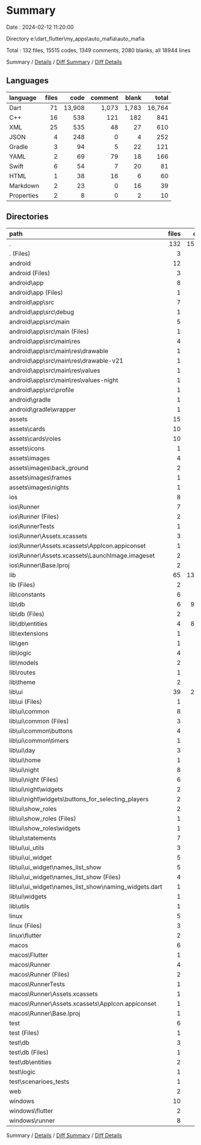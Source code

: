 # Summary

Date : 2024-02-12 11:20:00

Directory e:\\dart_flutter\\my_apps\\auto_mafia\\auto_mafia

Total : 132 files,  15515 codes, 1349 comments, 2080 blanks, all 18944 lines

Summary / [Details](details.md) / [Diff Summary](diff.md) / [Diff Details](diff-details.md)

## Languages
| language | files | code | comment | blank | total |
| :--- | ---: | ---: | ---: | ---: | ---: |
| Dart | 71 | 13,908 | 1,073 | 1,783 | 16,764 |
| C++ | 16 | 538 | 121 | 182 | 841 |
| XML | 25 | 535 | 48 | 27 | 610 |
| JSON | 4 | 248 | 0 | 4 | 252 |
| Gradle | 3 | 94 | 5 | 22 | 121 |
| YAML | 2 | 69 | 79 | 18 | 166 |
| Swift | 6 | 54 | 7 | 20 | 81 |
| HTML | 1 | 38 | 16 | 6 | 60 |
| Markdown | 2 | 23 | 0 | 16 | 39 |
| Properties | 2 | 8 | 0 | 2 | 10 |

## Directories
| path | files | code | comment | blank | total |
| :--- | ---: | ---: | ---: | ---: | ---: |
| . | 132 | 15,515 | 1,349 | 2,080 | 18,944 |
| . (Files) | 3 | 89 | 79 | 32 | 200 |
| android | 12 | 161 | 51 | 33 | 245 |
| android (Files) | 3 | 46 | 0 | 11 | 57 |
| android\\app | 8 | 110 | 51 | 21 | 182 |
| android\\app (Files) | 1 | 51 | 5 | 12 | 68 |
| android\\app\\src | 7 | 59 | 46 | 9 | 114 |
| android\\app\\src\\debug | 1 | 3 | 4 | 1 | 8 |
| android\\app\\src\\main | 5 | 53 | 38 | 7 | 98 |
| android\\app\\src\\main (Files) | 1 | 27 | 6 | 1 | 34 |
| android\\app\\src\\main\\res | 4 | 26 | 32 | 6 | 64 |
| android\\app\\src\\main\\res\\drawable | 1 | 4 | 7 | 2 | 13 |
| android\\app\\src\\main\\res\\drawable-v21 | 1 | 4 | 7 | 2 | 13 |
| android\\app\\src\\main\\res\\values | 1 | 9 | 9 | 1 | 19 |
| android\\app\\src\\main\\res\\values-night | 1 | 9 | 9 | 1 | 19 |
| android\\app\\src\\profile | 1 | 3 | 4 | 1 | 8 |
| android\\gradle | 1 | 5 | 0 | 1 | 6 |
| android\\gradle\\wrapper | 1 | 5 | 0 | 1 | 6 |
| assets | 15 | 72 | 0 | 15 | 87 |
| assets\\cards | 10 | 30 | 0 | 10 | 40 |
| assets\\cards\\roles | 10 | 30 | 0 | 10 | 40 |
| assets\\icons | 1 | 9 | 0 | 1 | 10 |
| assets\\images | 4 | 33 | 0 | 4 | 37 |
| assets\\images\\back_ground | 2 | 18 | 0 | 2 | 20 |
| assets\\images\\frames | 1 | 6 | 0 | 1 | 7 |
| assets\\images\\nights | 1 | 9 | 0 | 1 | 10 |
| ios | 8 | 229 | 4 | 13 | 246 |
| ios\\Runner | 7 | 222 | 2 | 9 | 233 |
| ios\\Runner (Files) | 2 | 13 | 0 | 3 | 16 |
| ios\\RunnerTests | 1 | 7 | 2 | 4 | 13 |
| ios\\Runner\\Assets.xcassets | 3 | 148 | 0 | 4 | 152 |
| ios\\Runner\\Assets.xcassets\\AppIcon.appiconset | 1 | 122 | 0 | 1 | 123 |
| ios\\Runner\\Assets.xcassets\\LaunchImage.imageset | 2 | 26 | 0 | 3 | 29 |
| ios\\Runner\\Base.lproj | 2 | 61 | 2 | 2 | 65 |
| lib | 65 | 13,682 | 918 | 1,709 | 16,309 |
| lib (Files) | 2 | 141 | 14 | 17 | 172 |
| lib\\constants | 6 | 348 | 41 | 56 | 445 |
| lib\\db | 6 | 9,020 | 174 | 1,010 | 10,204 |
| lib\\db (Files) | 2 | 726 | 84 | 91 | 901 |
| lib\\db\\entities | 4 | 8,294 | 90 | 919 | 9,303 |
| lib\\extensions | 1 | 12 | 2 | 3 | 17 |
| lib\\gen | 1 | 385 | 95 | 121 | 601 |
| lib\\logic | 4 | 673 | 132 | 116 | 921 |
| lib\\models | 2 | 127 | 0 | 8 | 135 |
| lib\\routes | 1 | 124 | 25 | 7 | 156 |
| lib\\theme | 2 | 66 | 8 | 12 | 86 |
| lib\\ui | 39 | 2,782 | 427 | 357 | 3,566 |
| lib\\ui (Files) | 1 | 11 | 0 | 3 | 14 |
| lib\\ui\\common | 8 | 441 | 103 | 66 | 610 |
| lib\\ui\\common (Files) | 3 | 135 | 3 | 10 | 148 |
| lib\\ui\\common\\buttons | 4 | 261 | 96 | 52 | 409 |
| lib\\ui\\common\\timers | 1 | 45 | 4 | 4 | 53 |
| lib\\ui\\day | 3 | 356 | 17 | 25 | 398 |
| lib\\ui\\home | 1 | 12 | 0 | 2 | 14 |
| lib\\ui\\night | 8 | 768 | 226 | 103 | 1,097 |
| lib\\ui\\night (Files) | 6 | 615 | 115 | 57 | 787 |
| lib\\ui\\night\\widgets | 2 | 153 | 111 | 46 | 310 |
| lib\\ui\\night\\widgets\\buttons_for_selecting_players | 2 | 153 | 111 | 46 | 310 |
| lib\\ui\\show_roles | 2 | 151 | 1 | 15 | 167 |
| lib\\ui\\show_roles (Files) | 1 | 103 | 1 | 11 | 115 |
| lib\\ui\\show_roles\\widgets | 1 | 48 | 0 | 4 | 52 |
| lib\\ui\\statements | 7 | 518 | 37 | 62 | 617 |
| lib\\ui\\ui_utils | 3 | 40 | 7 | 15 | 62 |
| lib\\ui\\ui_widget | 5 | 308 | 26 | 34 | 368 |
| lib\\ui\\ui_widget\\names_list_show | 5 | 308 | 26 | 34 | 368 |
| lib\\ui\\ui_widget\\names_list_show (Files) | 4 | 308 | 26 | 33 | 367 |
| lib\\ui\\ui_widget\\names_list_show\\naming_widgets.dart | 1 | 0 | 0 | 1 | 1 |
| lib\\ui\\widgets | 1 | 177 | 10 | 32 | 219 |
| lib\\utils | 1 | 4 | 0 | 2 | 6 |
| linux | 5 | 98 | 27 | 38 | 163 |
| linux (Files) | 3 | 86 | 18 | 27 | 131 |
| linux\\flutter | 2 | 12 | 9 | 11 | 32 |
| macos | 6 | 446 | 5 | 16 | 467 |
| macos\\Flutter | 1 | 8 | 3 | 4 | 15 |
| macos\\Runner | 4 | 431 | 0 | 8 | 439 |
| macos\\Runner (Files) | 2 | 20 | 0 | 6 | 26 |
| macos\\RunnerTests | 1 | 7 | 2 | 4 | 13 |
| macos\\Runner\\Assets.xcassets | 1 | 68 | 0 | 1 | 69 |
| macos\\Runner\\Assets.xcassets\\AppIcon.appiconset | 1 | 68 | 0 | 1 | 69 |
| macos\\Runner\\Base.lproj | 1 | 343 | 0 | 1 | 344 |
| test | 6 | 226 | 155 | 74 | 455 |
| test (Files) | 1 | 55 | 58 | 14 | 127 |
| test\\db | 3 | 69 | 71 | 30 | 170 |
| test\\db (Files) | 1 | 0 | 23 | 8 | 31 |
| test\\db\\entities | 2 | 69 | 48 | 22 | 139 |
| test\\logic | 1 | 1 | 0 | 1 | 2 |
| test\\scenarioes_tests | 1 | 101 | 26 | 29 | 156 |
| web | 2 | 73 | 16 | 7 | 96 |
| windows | 10 | 439 | 94 | 143 | 676 |
| windows\\flutter | 2 | 11 | 9 | 11 | 31 |
| windows\\runner | 8 | 428 | 85 | 132 | 645 |

Summary / [Details](details.md) / [Diff Summary](diff.md) / [Diff Details](diff-details.md)